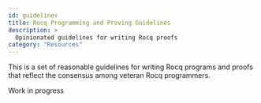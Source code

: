 ```yaml
---
id: guidelines
title: Rocq Programming and Proving Guidelines
description: >
  Opinionated guidelines for writing Rocq proofs
category: "Resources"
---
```


This is a set of reasonable guidelines for writing Rocq 
programs and proofs that reflect the consensus among veteran Rocq
programmers.

Work in progress